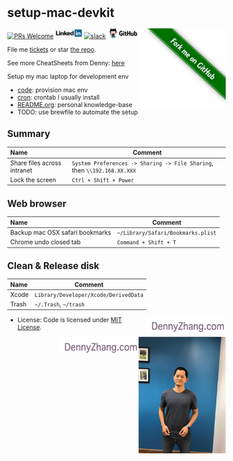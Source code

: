 # setup-mac-devkit
<a href="https://github.com/DennyZhang?tab=followers"><img align="right" width="200" height="183" src="https://raw.githubusercontent.com/USDevOps/mywechat-slack-group/master/images/fork_github.png" /></a>

[![PRs Welcome](https://img.shields.io/badge/PRs-welcome-brightgreen.svg)](http://makeapullrequest.com) [![LinkedIn](https://raw.githubusercontent.com/USDevOps/mywechat-slack-group/master/images/linkedin.png)](https://www.linkedin.com/in/dennyzhang001) <a href="https://www.dennyzhang.com/slack" target="_blank" rel="nofollow"><img src="http://slack.dennyzhang.com/badge.svg" alt="slack"/></a> [![Github](https://raw.githubusercontent.com/USDevOps/mywechat-slack-group/master/images/github.png)](https://github.com/DennyZhang)

File me [tickets](https://github.com/DennyZhang/setup-mac-devkit/issues) or star [the repo](https://github.com/DennyZhang/setup-mac-devkit).

See more CheatSheets from Denny: [here](https://github.com/topics/denny-cheatsheets)

Setup my mac laptop for development env

- [code](code): provision mac env
- [cron](cron): crontab I usually install
- [README.org](README.org): personal knowledge-base
- TODO: use brewfile to automate the setup

## Summary

| Name                            | Comment                                                                   |
| :-----------------------------  | ------------------------------------------------------------------------- |
| Share files across intranet     | `System Preferences -> Sharing -> File Sharing`, then `\\192.168.XX.XXX`  |
| Lock the screen                 | `Ctrl + Shift + Power`                                                    |

## Web browser

| Name                            | Comment                                                                   |
| :-----------------------------  | ------------------------------------------------------------------------- |
| Backup mac OSX safari bookmarks | `~/Library/Safari/Bookmarks.plist`                                        |
| Chrome undo closed tab          | `Command + Shift + T`                                                     |

## Clean & Release disk

| Name      | Comment                                     |
| :-------- | ------------------------------------------- |
| Xcode     | `Library/Developer/Xcode/DerivedData`       |
| Trash     | `~/.Trash`, `~/trash`                       |

<a href="https://www.dennyzhang.com"><img align="right" width="185" height="37" src="https://raw.githubusercontent.com/USDevOps/mywechat-slack-group/master/images/dns_small.png"></a>

- License: Code is licensed under [MIT License](https://www.dennyzhang.com/wp-content/mit_license.txt).

<a href="https://www.dennyzhang.com"><img align="right" width="201" height="268" src="https://raw.githubusercontent.com/USDevOps/mywechat-slack-group/master/images/denny_201706.png"></a>

<a href="https://www.dennyzhang.com"><img align="right" src="https://raw.githubusercontent.com/USDevOps/mywechat-slack-group/master/images/dns_small.png"></a>
